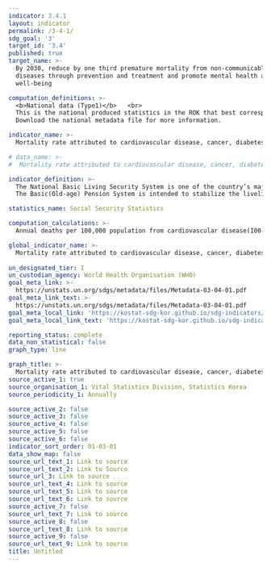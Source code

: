 ```yaml
---
indicator: 3.4.1
layout: indicator
permalink: /3-4-1/
sdg_goal: '3'
target_id: '3.4'
published: true
target_name: >-
  By 2030, reduce by one third premature mortality from non-communicable
  diseases through prevention and treatment and promote mental health and
  well-being

computation_definitions: >-
  <b>National data (Type1)</b>   <br>
  This is the national produced statistics in the ROK that best corresponds to the definition of UN SDGs indicators. <br>
  Download the national metadata file for more information.

indicator_name: >-
  Mortality rate attributed to cardiovascular disease, cancer, diabetes or chronic respiratory disease

# data_name: >-
#  Mortality rate attributed to cardiovascular disease, cancer, diabetes or chronic respiratory disease

indicator_definition: >-
  The National Basic Living Security System is one of the country’s major public assistance system where provides the costs of living, residence, medicine, and/or education to the recipients who meet benefit-specific criteria(Livelihood Benefits, Medical Benefits, Residential Benefits, and Educational Benefits) depending on the recipient household’s characteristics and circumstances. <br>
  The Basic(Old-age) Pension System is intended to stabilize the livelihood of the elderly and promote welfare by providing low-income elderly people with a certain amount of monthly benefits in cash. The previous Basic(Old-age) Pension System was replaced by the current system in July 2014, under which 70% of elderly population (aged 65 or older) receive Basic Pension benefits.

statistics_name: Social Security Statistics

computation_calculations: >-
  Annual deaths per 100,000 population from cardiovascular disease(I00-I09), cancer(C00-C97), diabetes(E10-E14), or chronic respiratory disease(J00-J06, J30-J98)

global_indicator_name: >-
  Mortality rate attributed to cardiovascular disease, cancer, diabetes or chronic respiratory disease
  
un_designated_tier: I
un_custodian_agency: World Health Organisation (WHO)
goal_meta_link: >-
  https://unstats.un.org/sdgs/metadata/files/Metadata-03-04-01.pdf   
goal_meta_link_text: >-
  https://unstats.un.org/sdgs/metadata/files/Metadata-03-04-01.pdf   
goal_meta_local_link: 'https://kostat-sdg-kor.github.io/sdg-indicators/public/data/Metadata-03-04-01_ENG.pdf'
goal_meta_local_link_text: 'https://kostat-sdg-kor.github.io/sdg-indicators/public/data/Metadata-03-04-01_ENG.pdf'

reporting_status: complete
data_non_statistical: false
graph_type: line

graph_title: >-
  Mortality rate attributed to cardiovascular disease, cancer, diabetes or chronic respiratory disease
source_active_1: true
source_organisation_1: Vital Statistics Division, Statistics Korea
source_periodicity_1: Annually 

source_active_2: false
source_active_3: false
source_active_4: false
source_active_5: false
source_active_6: false
indicator_sort_order: 01-03-01
data_show_map: false
source_url_text_1: Link to source
source_url_text_2: Link to Source
source_url_3: Link to source
source_url_text_4: Link to source
source_url_text_5: Link to source
source_url_text_6: Link to source
source_active_7: false
source_url_text_7: Link to source
source_active_8: false
source_url_text_8: Link to source
source_active_9: false
source_url_text_9: Link to source
title: Untitled
---
```

